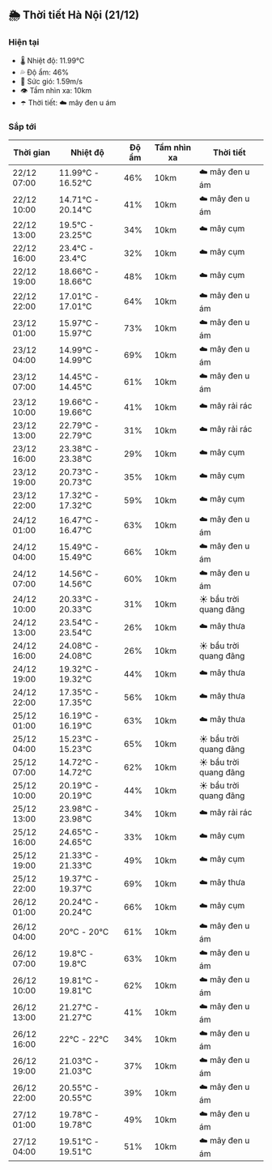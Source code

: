 ## 🌦️ Thời tiết Hà Nội (21/12)

### Hiện tại

- 🌡️ Nhiệt độ: 11.99℃
- 💦 Độ ẩm: 46%
- 💨 Sức gió: 1.59m/s
- 👁️ Tầm nhìn xa: 10km
- ☂️ Thời tiết: ☁️ mây đen u ám

### Sắp tới

| Thời gian | Nhiệt độ | Độ ẩm | Tầm nhìn xa | Thời tiết |
| --- | --- | --- | --- | --- |
| 22/12 07:00 | 11.99℃ - 16.52℃ | 46% | 10km | ☁️ mây đen u ám |
| 22/12 10:00 | 14.71℃ - 20.14℃ | 41% | 10km | ☁️ mây đen u ám |
| 22/12 13:00 | 19.5℃ - 23.25℃ | 34% | 10km | ☁️ mây cụm |
| 22/12 16:00 | 23.4℃ - 23.4℃ | 32% | 10km | ☁️ mây cụm |
| 22/12 19:00 | 18.66℃ - 18.66℃ | 48% | 10km | ☁️ mây cụm |
| 22/12 22:00 | 17.01℃ - 17.01℃ | 64% | 10km | ☁️ mây đen u ám |
| 23/12 01:00 | 15.97℃ - 15.97℃ | 73% | 10km | ☁️ mây đen u ám |
| 23/12 04:00 | 14.99℃ - 14.99℃ | 69% | 10km | ☁️ mây đen u ám |
| 23/12 07:00 | 14.45℃ - 14.45℃ | 61% | 10km | ☁️ mây đen u ám |
| 23/12 10:00 | 19.66℃ - 19.66℃ | 41% | 10km | ☁️ mây rải rác |
| 23/12 13:00 | 22.79℃ - 22.79℃ | 31% | 10km | ☁️ mây rải rác |
| 23/12 16:00 | 23.38℃ - 23.38℃ | 29% | 10km | ☁️ mây cụm |
| 23/12 19:00 | 20.73℃ - 20.73℃ | 35% | 10km | ☁️ mây cụm |
| 23/12 22:00 | 17.32℃ - 17.32℃ | 59% | 10km | ☁️ mây cụm |
| 24/12 01:00 | 16.47℃ - 16.47℃ | 63% | 10km | ☁️ mây đen u ám |
| 24/12 04:00 | 15.49℃ - 15.49℃ | 66% | 10km | ☁️ mây đen u ám |
| 24/12 07:00 | 14.56℃ - 14.56℃ | 60% | 10km | ☁️ mây đen u ám |
| 24/12 10:00 | 20.33℃ - 20.33℃ | 31% | 10km | ☀️ bầu trời quang đãng |
| 24/12 13:00 | 23.54℃ - 23.54℃ | 26% | 10km | ☁️ mây thưa |
| 24/12 16:00 | 24.08℃ - 24.08℃ | 26% | 10km | ☀️ bầu trời quang đãng |
| 24/12 19:00 | 19.32℃ - 19.32℃ | 44% | 10km | ☁️ mây thưa |
| 24/12 22:00 | 17.35℃ - 17.35℃ | 56% | 10km | ☁️ mây thưa |
| 25/12 01:00 | 16.19℃ - 16.19℃ | 63% | 10km | ☁️ mây thưa |
| 25/12 04:00 | 15.23℃ - 15.23℃ | 65% | 10km | ☀️ bầu trời quang đãng |
| 25/12 07:00 | 14.72℃ - 14.72℃ | 62% | 10km | ☀️ bầu trời quang đãng |
| 25/12 10:00 | 20.19℃ - 20.19℃ | 44% | 10km | ☀️ bầu trời quang đãng |
| 25/12 13:00 | 23.98℃ - 23.98℃ | 34% | 10km | ☁️ mây rải rác |
| 25/12 16:00 | 24.65℃ - 24.65℃ | 33% | 10km | ☁️ mây cụm |
| 25/12 19:00 | 21.33℃ - 21.33℃ | 49% | 10km | ☁️ mây cụm |
| 25/12 22:00 | 19.37℃ - 19.37℃ | 69% | 10km | ☁️ mây thưa |
| 26/12 01:00 | 20.24℃ - 20.24℃ | 66% | 10km | ☁️ mây cụm |
| 26/12 04:00 | 20℃ - 20℃ | 61% | 10km | ☁️ mây đen u ám |
| 26/12 07:00 | 19.8℃ - 19.8℃ | 63% | 10km | ☁️ mây đen u ám |
| 26/12 10:00 | 19.81℃ - 19.81℃ | 62% | 10km | ☁️ mây đen u ám |
| 26/12 13:00 | 21.27℃ - 21.27℃ | 41% | 10km | ☁️ mây đen u ám |
| 26/12 16:00 | 22℃ - 22℃ | 34% | 10km | ☁️ mây đen u ám |
| 26/12 19:00 | 21.03℃ - 21.03℃ | 37% | 10km | ☁️ mây đen u ám |
| 26/12 22:00 | 20.55℃ - 20.55℃ | 39% | 10km | ☁️ mây đen u ám |
| 27/12 01:00 | 19.78℃ - 19.78℃ | 49% | 10km | ☁️ mây đen u ám |
| 27/12 04:00 | 19.51℃ - 19.51℃ | 51% | 10km | ☁️ mây đen u ám |
